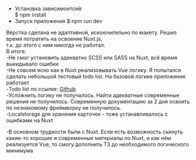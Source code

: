 - Установка зависимоетсей:  
  $ npm install  
- Запуск приложения
  $ npm run dev  

Вёрстка сделана не адаптивной, искоючительно по макету. Решил время потратить на освоение Nuxt.js,  
т.к. до этого с ним никогда не работал.  
В итоге:  
 -Не смог установить адекватно SCSS или SASS на Nuxt, всё время выкидывало ошибки  
 -Не совсем ясно как в Nuxt реализовывать Vue логику. Я попытался сделать небольшой тестовый todo list. На базовой логике приложение работает  
 -Todo list по ссылке: [Github](https://github.com/Swatkovich/test-vue)  
 -Усложнить логику не получалось. Найти адекватные современные решения не получилось. Современную документацию за 2 дня освоить по незнакомому фреймворку не получилось.  
 -Localstorage для хранения карточек - тоже устанавливалось с ошибками на Nuxt  

 -В основном трудности были с Nuxt. Если есть возможность скинуть какие-то хорошие и современные материалы по Nuxt, и как нём реализуется Vue, то смогу дополнить ТЗ до необходимого логического минимума  
